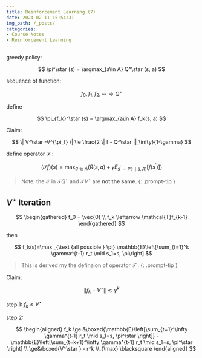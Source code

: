 ```yaml
---
title: Reinforcement Learning (7)
date: 2024-02-11 15:54:31
img_path: /_posts/
categories:
- Course Notes
- Reinforcement Learning
---
```


greedy policy:

$$
\pi^\star (s) = \argmax_{a\in A} Q^\star (s, a)
$$

sequence of function:

$$
f_0, f_1, f_2, \cdots \to Q^\star 
$$

define

$$
\pi_{f_k}^\star (s) = \argmax_{a\in A} f_k(s, a)
$$

Claim:

$$
\| V^\star  -V^{\pi_f} \| \le \frac{2 \| f - Q^\star  ||_\infty}{1-\gamma}
$$

define operator $\mathcal{T}$ :

$$
(\mathcal{T}f)(s)=\max_{a \in A}\left(R(s, a)+\gamma E_{s^{\prime} \sim P(\cdot \mid s, A)}\left[f\left(s^{\prime}\right)\right]\right)
$$

> Note:
> the $\mathcal{T}$ in $\mathcal{T}Q^\star$ and $\mathcal{T}V^\star$ are **not the same**.
{: .prompt-tip }

## $V^\star$ Iteration

$$
\begin{gathered}
    f_0 = \vec{0} \\
    f_k \leftarrow \mathcal{T}f_{k-1}
\end{gathered}
$$

then

$$
f_k(s)=\max _{\text {all possible } \pi} \mathbb{E}\left[\sum_{t=1}^k \gamma^{t-1} r_t \mid s_1=s, \pi\right]
$$

> This is derived my the definaion of operator $\mathcal{T}$ .
{: .prompt-tip }

Claim:

$$
\| f_k  -V^\star  \| \lesssim \gamma^k
$$

step 1: $f_k \le V^\star$ 

step 2: 

$$
\begin{aligned}
f_k \ge &\boxed{\mathbb{E}\left[\sum_{t=1}^\infty \gamma^{t-1} r_t \mid s_1=s, \pi^\star \right]} - \mathbb{E}\left[\sum_{t=k+1}^\infty \gamma^{t-1} r_t \mid s_1=s, \pi^\star \right] \\
\ge&\boxed{V^\star } - r^k V_{\max} \blacksquare
\end{aligned}
$$